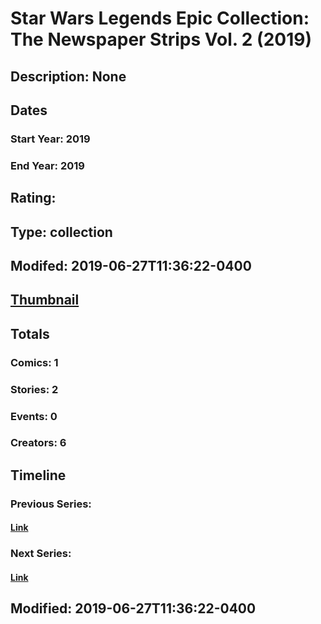 # Star Wars Legends Epic Collection: The Newspaper Strips Vol. 2 (2019)
## Description: None
## Dates
### Start Year: 2019
### End Year: 2019
## Rating: 
## Type: collection
## Modifed: 2019-06-27T11:36:22-0400
## [Thumbnail](http://i.annihil.us/u/prod/marvel/i/mg/b/40/image_not_available.jpg)
## Totals
### Comics: 1
### Stories: 2
### Events: 0
### Creators: 6
## Timeline
### Previous Series: 
#### [Link]()
### Next Series: 
#### [Link]()
## Modified: 2019-06-27T11:36:22-0400